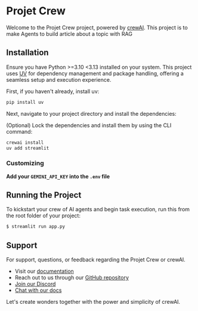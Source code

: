 # Projet Crew

Welcome to the Projet Crew project, powered by [crewAI](https://crewai.com). This project is to make Agents to build article about a topic with RAG

## Installation

Ensure you have Python >=3.10 <3.13 installed on your system. This project uses [UV](https://docs.astral.sh/uv/) for dependency management and package handling, offering a seamless setup and execution experience.

First, if you haven't already, install uv:

```bash
pip install uv
```

Next, navigate to your project directory and install the dependencies:

(Optional) Lock the dependencies and install them by using the CLI command:
```bash
crewai install
uv add streamlit 
```
### Customizing

**Add your `GEMINI_API_KEY` into the `.env` file**

## Running the Project

To kickstart your crew of AI agents and begin task execution, run this from the root folder of your project:

```bash
$ streamlit run app.py
```
## Support

For support, questions, or feedback regarding the Projet Crew or crewAI.
- Visit our [documentation](https://docs.crewai.com)
- Reach out to us through our [GitHub repository](https://github.com/joaomdmoura/crewai)
- [Join our Discord](https://discord.com/invite/X4JWnZnxPb)
- [Chat with our docs](https://chatg.pt/DWjSBZn)

Let's create wonders together with the power and simplicity of crewAI.
